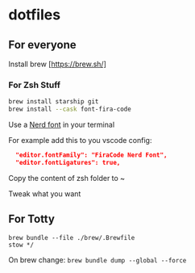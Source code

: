 # dotfiles

## For everyone

Install brew [https://brew.sh/]

### For Zsh Stuff

```sh
brew install starship git
brew install --cask font-fira-code
```

Use a [Nerd font](https://www.nerdfonts.com/) in your terminal

For example add this to you vscode config:
```json
  "editor.fontFamily": "FiraCode Nerd Font",
  "editor.fontLigatures": true,
```

Copy the content of zsh folder to ~

Tweak what you want

## For Totty

```
brew bundle --file ./brew/.Brewfile
stow */
```

On brew change: `brew bundle dump --global --force`

